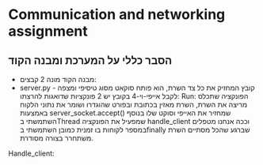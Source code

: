 # Communication and networking assignment

## הסבר כללי על המערכת ומבנה הקוד
- מבנה הקוד מונה 2 קבצים:
- server.py - קובץ המחזיק את כל צד השרת, הוא פותח סוקאט מסוג טיסיפי ומצפה לקבל אייפי-וי-4
בקובץ יש 2 פונקציות שדואגות להרצתו:
Run: הפונקציה שתכלס מריצה את השרת, השרת מאזין בכתובת ובפורט שהוגדרו ושומר את נתוני הלקוח 
באמצעות server_socket.accept() שמחזיר את האייפי וסוקט שלו
בנוסף השתמשתי בThread שמפעיל את הפונקציה handle_client וככה אנחנו מטפלים במספר לקוחות בו זמנית
כמובן השתמשתי בfinally שברגע שהכל מסתיים השרת משתחרר בצורה מסודרת.

Handle_client: 